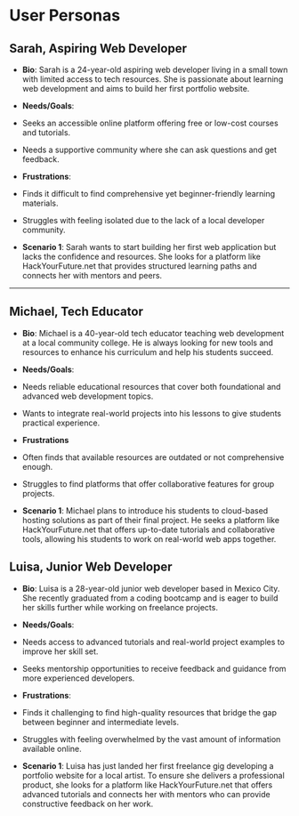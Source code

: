 # User Personas

<!-- a persona -->

## Sarah, Aspiring Web Developer

- **Bio**: Sarah is a 24-year-old aspiring web developer living in a small town
  with limited access to tech resources. She is passionate about learning web
  development and aims to build her first portfolio website.

- **Needs/Goals**:
- Seeks an accessible online platform offering free or low-cost courses and
  tutorials.
- Needs a supportive community where she can ask questions and get feedback.
- **Frustrations**:
- Finds it difficult to find comprehensive yet beginner-friendly learning
  materials.
- Struggles with feeling isolated due to the lack of a local developer
  community.
- **Scenario 1**: Sarah wants to start building her first web application but
  lacks the confidence and resources. She looks for a platform like
  HackYourFuture.net that provides structured learning paths and connects her
  with mentors and peers.

---

## Michael, Tech Educator

- **Bio**: Michael is a 40-year-old tech educator teaching web development at a
  local community college. He is always looking for new tools and resources to
  enhance his curriculum and help his students succeed.

- **Needs/Goals**:
- Needs reliable educational resources that cover both foundational and advanced
  web development topics.
- Wants to integrate real-world projects into his lessons to give students
  practical experience.

- **Frustrations**
- Often finds that available resources are outdated or not comprehensive enough.
- Struggles to find platforms that offer collaborative features for group
  projects.

- **Scenario 1**: Michael plans to introduce his students to cloud-based hosting
  solutions as part of their final project. He seeks a platform like
  HackYourFuture.net that offers up-to-date tutorials and collaborative tools,
  allowing his students to work on real-world web apps together.

## Luisa, Junior Web Developer

- **Bio**: Luisa is a 28-year-old junior web developer based in Mexico City. She
  recently graduated from a coding bootcamp and is eager to build her skills
  further while working on freelance projects.

- **Needs/Goals**:
- Needs access to advanced tutorials and real-world project examples to improve
  her skill set.
- Seeks mentorship opportunities to receive feedback and guidance from more
  experienced developers.

- **Frustrations**:
- Finds it challenging to find high-quality resources that bridge the gap
  between beginner and intermediate levels.
- Struggles with feeling overwhelmed by the vast amount of information available
  online.
- **Scenario 1**: Luisa has just landed her first freelance gig developing a
  portfolio website for a local artist. To ensure she delivers a professional
  product, she looks for a platform like HackYourFuture.net that offers advanced
  tutorials and connects her with mentors who can provide constructive feedback
  on her work.
